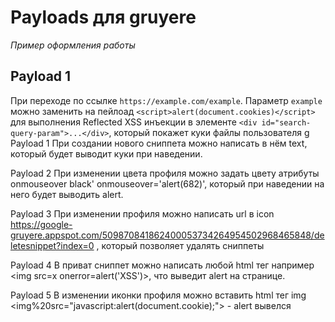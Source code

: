 # Payloads для gruyere

_Пример оформления работы_

## Payload 1

При переходе по ссылке `https://example.com/example`. Параметр `example` можно заменить на пейлоад `<script>alert(document.cookies)</script>` для выполнения Reflected XSS инъекции в элементе `<div id="search-query-param">...</div>`, который покажет куки файлы пользователя
g
Payload 1
При создании нового сниппета можно написать в нём <a onmouseover="alert(document.cookie) href='#'">text</a>, который будет выводит куки при наведении.

Payload 2
При изменении цвета профиля можно задать цвету атрибуты onmouseover black' onmouseover='alert(682)', который при наведении на него будет выводить alert.

Payload 3
При изменении профиля можно написать url в icon https://google-gruyere.appspot.com/509870841862400053734264954502968465848/deletesnippet?index=0 , который позволяет удалять сниппеты

Payload 4
В приват сниппет можно написать любой html тег например <img src=x onerror=alert('XSS')>, что выведит alert на странице.

Payload 5
В изменении иконки профиля можно вставить html тег img <img%20src="javascript:alert(document.cookie);"></img> - alert вывелся
